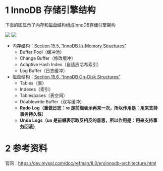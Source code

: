 # 1 InnoDB 存储引擎结构

下面的图显示了内存和磁盘结构组成InnoDB存储引擎架构

![](https://firefish-dev-images.oss-cn-hangzhou.aliyuncs.com/dev-images/2023-07-06-13-26-14-image.png)
![](https://firefish-dev-images.oss-cn-hangzhou.aliyuncs.com/dev-images/innodb-architecture-8-0.png)

* 内存结构：[Section 15.5, “InnoDB In-Memory Structures”](https://dev.mysql.com/doc/refman/8.0/en/innodb-in-memory-structures.html)
    * Buffer Pool（缓冲池）
    * Change Buffer（修改缓冲）
    * Adaptive Hash Index（自适应哈希索引）
    * Log Buffer（日志缓冲）
* 磁盘结构：[Section 15.6, “InnoDB On-Disk Structures”](https://dev.mysql.com/doc/refman/8.0/en/innodb-on-disk-structures.html)
    * Tables（表）
    * Indexes（索引）
    * Tablespaces（表空间）
    * Doublewrite Buffer（双写缓冲）
    * **Redo Log（重做日志：re 是前缀表示再来一次，所以作用是：用来支持事务持久性）**
    * **Undo Logs（un 是前缀表示取反相反的意思，所以作用是：用来支持事务回滚）**

# 2 参考资料

官网：<a href="https://dev.mysql.com/doc/refman/8.0/en/innodb-architecture.html">https://dev.mysql.com/doc/refman/8.0/en/innodb-architecture.html</a>
